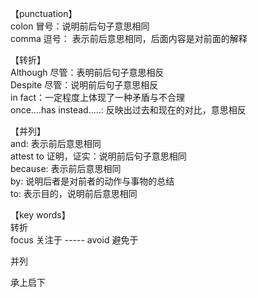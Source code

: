【punctuation】    
colon 冒号：说明前后句子意思相同   
comma 逗号： 表示前后意思相同，后面内容是对前面的解释          


【转折】    
Although 尽管：表明前后句子意思相反    
Despite 尽管：说明前后句子意思相反        
in fact：一定程度上体现了一种矛盾与不合理     
once....has instead.....: 反映出过去和现在的对比，意思相反     


【并列】    
and: 表示前后意思相同    
attest to 证明，证实：说明前后句子意思相同       
because: 表示前后意思相同      
by: 说明后者是对前者的动作与事物的总结    
to: 表示目的，说明前后意思相同   


【key words】     
转折    
focus 关注于  -----    avoid 避免于    


并列



承上启下   
